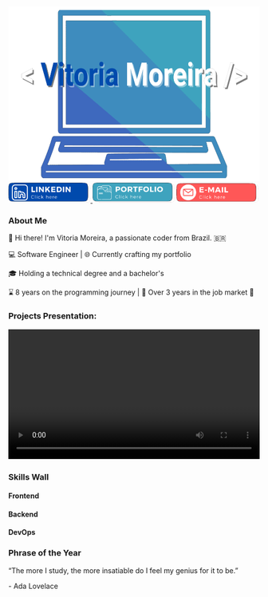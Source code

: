 <img height="350" width="100%" src="images/logo.png"/> 

<section>
	<a href="https://www.linkedin.com/in/vitoria-moreira-652a671ab/"> 
        <img width="32.7%" src="images/linkedin.png"/> 
    </a>
	<a >
        <img width="32.7%" src="images/portfolio.png"/>
    </a>
	<a href="malito:vmoreira.profissional@gmail.com">
        <img  width="32.6%" src="images/email.png"/>
    </a>
</section>


### About Me

👋 Hi there! I'm Vitoria Moreira, a passionate coder from Brazil. 🇧🇷

💻 Software Engineer | 🌐 Currently crafting my portfolio

🎓 Holding a technical degree and a bachelor's 

⌛ 8 years on the programming journey | 💼 Over 3 years in the job market 🚀


### Projects Presentation:
<video width="100%" height="260" controls>
  <source src="video.mov" type="video/mp4">
</video>

### Skills Wall

#### Frontend

#### Backend


#### DevOps


### Phrase of the Year

“The more I study, the more insatiable do I feel my genius for it to be.”

\- Ada Lovelace